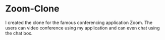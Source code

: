 # Zoom-Clone
I created the clone for the famous conferencing application Zoom. The users can video conference using my application and can even chat using the chat box. 

